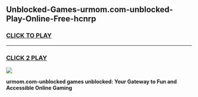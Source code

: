 
## Unblocked-Games-urmom.com-unblocked-Play-Online-Free-hcnrp
<h3>
<a href="https://premium76.site?title=urmom.com-unblocked&ref=26A">CLICK TO PLAY</a></h3>
<hr>

<h3>
<a href="https://premium76.site?title=urmom.com-unblocked&ref=26A">CLICK 2 PLAY</a>
  
</h3>

<a href="https://premium76.site?title=urmom.com-unblocked&ref=26A"><img src="https://clearcache.store/games.png"></a>


**urmom.com-unblocked games unblocked: Your Gateway to Fun and Accessible Online Gaming**

